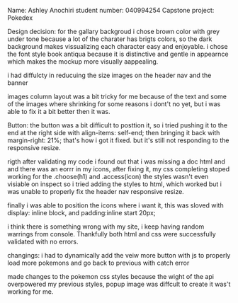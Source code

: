 Name: Ashley Anochiri
student number: 040994254
Capstone project: Pokedex

Design decision: for the gallary backgroud i chose brown color with grey under tone because a lot of the charater has brigts colors, so the dark background makes vissualizing each character easy and enjoyable.
i chose the font style book antiqua because it is distinctive and gentle in appearnce which makes the mockup more visually aappealing.

<!-- part 3 -->
i had diffulcty in reducuing the size images on the header nav and the banner

images column layout was a bit tricky for me because of the text and some of the images where shrinking for some reasons i dont't no yet, but i was able to fix it a bit better then it was.

Button: the button was a bit difficult to posttion it, so i tried pushing it to the end at the right side with align-items: self-end; then bringing it back with margin-right: 21%; that's how i got it fixed. but it's still not responding to the responsive resize.

rigth after validating my code i found out that i was missing a doc html and and there was an eorrr in my icons, after fixing it, my css completing stoped working for the .choose(h1) and .access(icon) the styles wasn't even visiable on inspect so i tried adding the styles to html, which worked but i was unable to properly fix the header nav responsive resize. 

finally i was able to position the icons where i want it, this was sloved with display: inline block, and padding:inline start 20px;

i think there is something wrong with my site, i keep having random warrings from console.
Thankfully both html and css were successfully validated with no errors.

<!-- part-4 -->

changings: i had to dynamically add the veiw more button with js to properly load more pokemons and go back to previous with catch error

made changes to the pokemon css styles because the wight of the api overpowered my previous styles, popup image was diffcult to create it was't working for me.